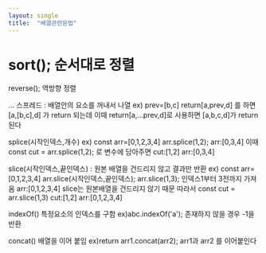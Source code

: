 ```yaml
---
layout: single
title:  "배열관련문법"
---
```


# sort(); 순서대로 정렬

reverse(); 역방향 정렬

... 스프레드 : 배열안의 요소를 꺼내서 나열
ex)
prev=[b,c]
return[a,prev,d] 
를 하면 [a,[b,c],d] 가 return 되는데 이때
return[a,...prev,d]로 사용하면
[a,b,c,d]가 return 된다

splice(시작인덱스,개수)
ex) const arr=[0,1,2,3,4]
arr.splice(1,2);
arr:[0,3,4]
이때 const cut = arr.splice(1,2); 로 변수에 담아주면
cut:[1,2]    arr:[0,3,4]

slice(시작인덱스,끝인덱스) : 원본 배열을 건드리지 않고 결과만 반환
ex) const arr=[0,1,2,3,4]
arr.slice(시작인덱스,끝인덱스);
arr.slice(1,3);    인덱스1부터 3전까지 가져옴
arr:[0,1,2,3,4]   slice는 원본배열을 건드리지 않기 때문
따라서 
const cut = arr.slice(1,3)
cut:[1,2] arr:[0,1,2,3,4]


indexOf() 특정요소의 인덱스를 구함
ex)abc.indexOf('a');
존재하지 않을 경우 -1을 반환


concat() 배열을 이어 붙임
ex)return arr1.concat(arr2);   arr1과 arr2 를 이어붙인다
